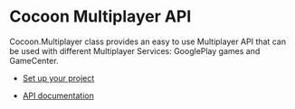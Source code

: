Cocoon Multiplayer API
=====================================

Cocoon.Multiplayer class provides an easy to use Multiplayer API that can be used with different Multiplayer Services: GooglePlay games and GameCenter.

* [Set up your project](https://github.com/ludei/atomic-plugins-multiplayer#javascript-api)

* [API documentation](http://ludei.github.io/cocoon-common/dist/doc/js/Cocoon.Multiplayer.html) 